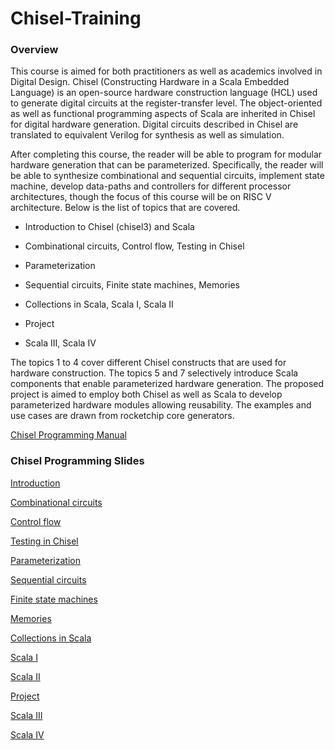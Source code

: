 # Chisel-Training

### Overview
This course is aimed for both practitioners as well as academics involved in Digital Design. Chisel (Constructing Hardware in a Scala Embedded Language) is an open-source hardware construction language (HCL) used to generate digital circuits at the register-transfer level. The object-oriented as well as functional programming aspects of Scala are inherited in Chisel for digital hardware generation. Digital circuits described in Chisel are translated to equivalent Verilog for synthesis as well as simulation. 

After completing this course, the reader will be able to program for modular hardware generation that can be parameterized. Specifically, the reader will be able to synthesize combinational and sequential circuits, implement state machine, develop data-paths and controllers for different processor architectures, though the focus of this course will be on RISC V architecture. 
Below is the list of topics that are covered.

- Introduction to Chisel (chisel3) and Scala 
- Combinational circuits, Control flow, Testing in Chisel
- Parameterization
- Sequential circuits, Finite state machines, Memories

- Collections in Scala, Scala I, Scala II
- Project
- Scala III, Scala IV

The topics 1 to 4 cover different Chisel constructs that are used for hardware construction. The topics 5 and 7 selectively introduce Scala components that enable parameterized hardware generation. The proposed project is aimed to employ both Chisel as well as Scala to develop parameterized hardware modules allowing reusability. The examples and use cases are drawn from rocketchip core generators.


[Chisel Programming Manual](Chisel_Lab_manual.pdf)

### Chisel Programming Slides

[Introduction](Introduction.pdf)

[Combinational circuits](combinational.pdf)

[Control flow](control_combinational.pdf)

[Testing in Chisel](Chisel_testers.pdf)

[Parameterization](parameterization.pdf)

[Sequential circuits](sequential.pdf)

[Finite state machines](fsm.pdf)

[Memories](memory.pdf)

[Collections in Scala](Scala_collections.pdf)

[Scala I](scala1.pdf)

[Scala II](Scala2.pdf)

[Project](Project.pdf)

[Scala III](scala3.pdf)

[Scala IV](scala4.pdf)


